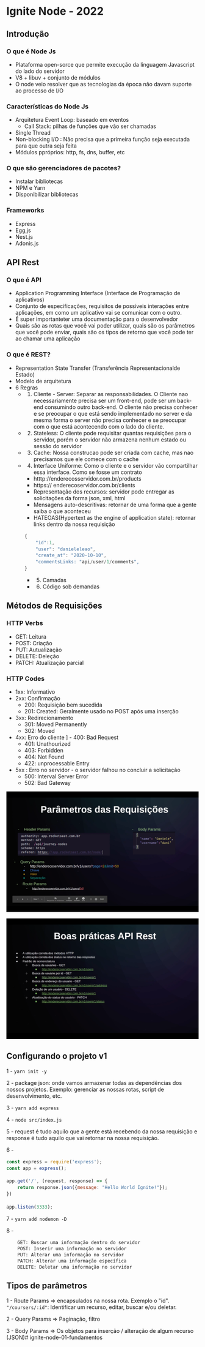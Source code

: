 # Ignite Node - 2022 
## Introdução 
### O que é Node Js 
- Plataforma open-sorce que permite execução da linguagem Javascript do lado do servidor
- V8 + libuv + conjunto de módulos
- O node veio resolver que as tecnologias da época não davam suporte ao processo de I/O

### Características do Node Js 
- Arquitetura Event Loop: baseado em eventos 
    - Call Stack: pilhas de funções que vão ser chamadas
- Single Thread 
- Non-blocking I/O : Não precisa que a primeira função seja executada para que outra seja feita 
- Módulos ppróprios: http, fs, dns, buffer, etc

### O que são gerenciadores de pacotes? 
- Instalar bibliotecas 
- NPM e Yarn 
- Disponibilizar bibliotecas 

### Frameworks
- Express
- Egg,js
- Nest.js
- Adonis.js

## API Rest
### O que é API
- Application Programming Interface (Interface de Programação de aplicativos)
- Conjunto de especificações, requisitos de possíveis interações entre aplicações, em como um aplicativo vai se comunicar com o outro. 
- É super importanteter uma documentação para o desenvolvedor 
- Quais são as rotas que você vai poder utilizar, quais são os parâmetros que você pode enviar, quais são os tipos de retorno que você pode ter ao chamar uma aplicação

### O que é REST? 
- Representation State Transfer (Transferência Representacionalde Estado)
- Modelo de arquitetura
- 6 Regras
  - 1. Cliente - Server: Separar as responsabilidades. O Cliente nao necessariamente precisa ser um front-end, pode ser um back-end consumindo outro back-end. O cliente não precisa conhecer e se preocupar o que está sendo implementado no server e da mesma forma o server não precisa conhecer e se preocupar com o que está acontecendo com o lado do cliente.
  - 2. Stateless: O cliente pode requisitar quantas requisições para o servidor,  porém o servidor não armazena nenhum estado ou sessão do servidor  
  - 3. Cache: Nossa construcao pode ser criada com cache, mas nao precisamos que ele comece com o cache
  - 4. Interface Uniforme: Como o cliente e o servidor vão compartilhar essa interface. Como se fosse um contrato 
    - htttp://enderecosservidor.com.br/products
    - https:// enderecoservidor.com.br/clients
    -  Representação dos recursos: servidor pode entregar as solicitações da forma json, xml, html
    -  Mensagens auto-descritivas: retornar de uma forma que a gente saiba o que aconteceu 
    -  HATEOAS(Hypertext as the engine of application state): retornar links dentro da nossa requisição 
    ```js
    {
        "id":1, 
        "user": "danieleleao",
        "create_at": "2020-10-10",
        "commentsLinks: "api/user/1/comments", 
    }
    ```
    - 5. Camadas 
    - 6. Código sob demandas


## Métodos de Requisições 
### HTTP Verbs 
- GET: Leitura 
- POST: Criação 
- PUT: Autualização 
- DELETE: Deleção 
- PATCH: Atualização parcial 

### HTTP Codes
- 1xx: Informativo 
- 2xx: Confirmação 
    - 200: Requisição bem sucedida 
    - 201: Created: Geralmente usado no POST após uma inserção 
- 3xx: Redirecionamento 
    - 301: Moved Permanently 
    - 302: Moved 
- 4xx: Erro do cliente 
]   - 400: Bad Request
    - 401: Unathourized 
    - 403: Forbidden 
    - 404: Not Found 
    - 422: unprocessable Entry
- 5xx : Erro no servidor - o servidor falhou no concluir a solicitação
    - 500: Interval Server Error 
    - 502: Bad Gateway 

![Parâmetros das requisições  ](./img/parametro-das-requisicoes.png)

![Boas Práticas API REST ](./img/boas-praticas-api-rest.png)


## Configurando o projeto v1 
1 - `yarn init -y `

2 - package json: onde vamos armazenar todas as dependências dos nossos projetos. Exemplo: gerenciar as nossas rotas, script de desenvolvimento, etc. 

3 - `yarn add express`

4 - `node src/index.js`

5 - request é tudo aquilo que a gente está recebendo da nossa requisição e response é tudo aquilo que vai retornar na nossa requisição. 

6 - 
```js
const express = require('express'); 
const app = express();

app.get('/', (request, response) => { 
    return response.json({message: "Hello World Ignite!"}); 
})

app.listen(3333); 
```

7 - `yarn add nodemon -D`

8 - 
```
    GET: Buscar uma informação dentro do servidor 
    POST: Inserir uma informação no servidor 
    PUT: Alterar uma informação no servidor 
    PATCH: Alterar uma informação específica
    DELETE: Deletar uma informação no servidor 
```

## Tipos de parâmetros
1 - Route Params => encapsulados na nossa rota. Exemplo o "id".
`"/coursers/:id"`: Identificar um recurso, editar, buscar e/ou deletar. 

2 - Query Params => Paginação, filtro 

3 - Body Params => Os objetos para inserção / alteração de algum recurso (JSON)# ignite-node-01-fundamentos
